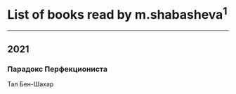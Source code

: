 # List of books read by m.shabasheva<sup>1</sup>
---

## 2021

### Парадокс Перфекциониста
Тал Бен-Шахар



